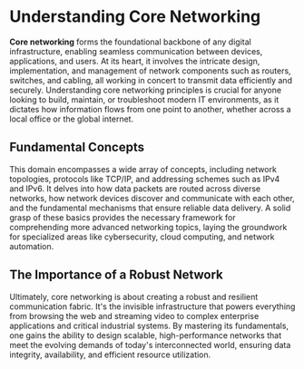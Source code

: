 # Understanding Core Networking

**Core networking** forms the foundational backbone of any digital infrastructure, enabling seamless communication between devices, applications, and users. At its heart, it involves the intricate design, implementation, and management of network components such as routers, switches, and cabling, all working in concert to transmit data efficiently and securely. Understanding core networking principles is crucial for anyone looking to build, maintain, or troubleshoot modern IT environments, as it dictates how information flows from one point to another, whether across a local office or the global internet.

## Fundamental Concepts

This domain encompasses a wide array of concepts, including network topologies, protocols like TCP/IP, and addressing schemes such as IPv4 and IPv6. It delves into how data packets are routed across diverse networks, how network devices discover and communicate with each other, and the fundamental mechanisms that ensure reliable data delivery. A solid grasp of these basics provides the necessary framework for comprehending more advanced networking topics, laying the groundwork for specialized areas like cybersecurity, cloud computing, and network automation.

## The Importance of a Robust Network

Ultimately, core networking is about creating a robust and resilient communication fabric. It's the invisible infrastructure that powers everything from browsing the web and streaming video to complex enterprise applications and critical industrial systems. By mastering its fundamentals, one gains the ability to design scalable, high-performance networks that meet the evolving demands of today's interconnected world, ensuring data integrity, availability, and efficient resource utilization.
